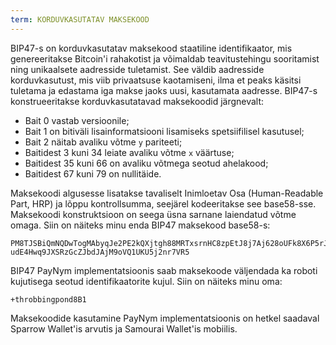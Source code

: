 ```yaml
---
term: KORDUVKASUTATAV MAKSEKOOD
---
```


BIP47-s on korduvkasutatav maksekood staatiline identifikaator, mis genereeritakse Bitcoin'i rahakotist ja võimaldab teavitustehingu sooritamist ning unikaalsete aadresside tuletamist. See väldib aadresside korduvkasutust, mis viib privaatsuse kaotamiseni, ilma et peaks käsitsi tuletama ja edastama iga makse jaoks uusi, kasutamata aadresse. BIP47-s konstrueeritakse korduvkasutatavad maksekoodid järgnevalt:
* Bait 0 vastab versioonile;
* Bait 1 on bitiväli lisainformatsiooni lisamiseks spetsiifilisel kasutusel;
* Bait 2 näitab avaliku võtme `y` pariteeti;
* Baitidest 3 kuni 34 leiate avaliku võtme `x` väärtuse;
* Baitidest 35 kuni 66 on avaliku võtmega seotud ahelakood;
* Baitidest 67 kuni 79 on nullitäide.

Maksekoodi algusesse lisatakse tavaliselt Inimloetav Osa (Human-Readable Part, HRP) ja lõppu kontrollsumma, seejärel kodeeritakse see base58-sse. Maksekoodi konstruktsioon on seega üsna sarnane laiendatud võtme omaga. Siin on näiteks minu enda BIP47 maksekood base58-s:

```text
PM8TJSBiQmNQDwTogMAbyqJe2PE2kQXjtgh88MRTxsrnHC8zpEtJ8j7Aj628oUFk8X6P5rJ7P5qD
udE4Hwq9JXSRzGcZJbdJAjM9oVQ1UKU5j2nr7VR5
```

BIP47 PayNym implementatsioonis saab maksekoode väljendada ka roboti kujutisega seotud identifikaatorite kujul. Siin on näiteks minu oma:

```text
+throbbingpond8B1
```

Maksekoodide kasutamine PayNym implementatsioonis on hetkel saadaval Sparrow Wallet'is arvutis ja Samourai Wallet'is mobiilis.